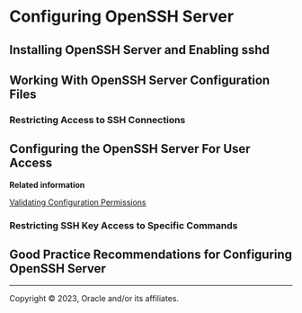 # Configuring OpenSSH Server

## Installing OpenSSH Server and Enabling sshd

## Working With OpenSSH Server Configuration Files

### Restricting Access to SSH Connections

## Configuring the OpenSSH Server For User Access

**Related information**  


[Validating Configuration Permissions](openssh-ConfigureOpenSSHClient.md#)

### Restricting SSH Key Access to Specific Commands

## Good Practice Recommendations for Configuring OpenSSH Server

---

Copyright © 2023, Oracle and/or its affiliates.

